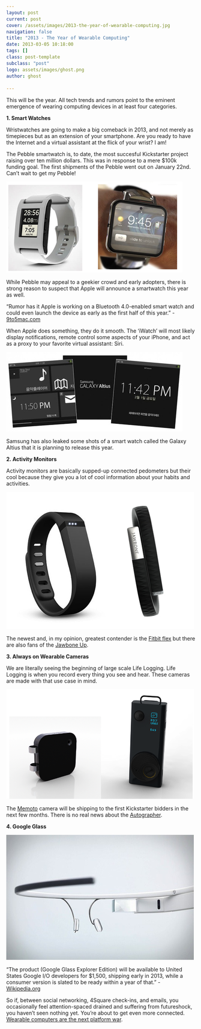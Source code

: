 ```yaml
---
layout: post
current: post
cover: /assets/images/2013-the-year-of-wearable-computing.jpg
navigation: false
title: "2013 - The Year of Wearable Computing"
date: 2013-03-05 10:18:00
tags: []
class: post-template
subclass: "post"
logo: assets/images/ghost.png
author: ghost

---
```


This will be the year. All tech trends and rumors point to the eminent emergence of wearing computing devices in at least four categories.

**1. Smart Watches**

Wristwatches are going to make a big comeback in 2013, and not merely as timepieces but as an extension of your smartphone. Are you ready to have the Internet and a virtual assistant at the flick of your wrist? I am!

The Pebble smartwatch is, to date, the most succesful Kickstarter project raising over ten million dollars. This was in response to a mere $100k funding goal. The first shipments of the Pebble went out on January 22nd. Can’t wait to get my Pebble!

![image](/assets/images/2013-1.png)

While Pebble may appeal to a geekier crowd and early adopters, there is strong reason to suspect that Apple will announce a smartwatch this year as well.

“Rumor has it Apple is working on a Bluetooth 4.0-enabled smart watch and could even launch the device as early as the first half of this year.” - [9to5mac.com](https://href.li/?http://9to5mac.com/2013/01/02/what-needs-to-happen-for-apple-to-turn-its-watch-prototypes-into-a-product/)

When Apple does something, they do it smooth. The ‘iWatch’ will most likely display notifications, remote control some aspects of your iPhone, and act as a proxy to your favorite virtual assistant: Siri.

![image](/assets/images/2013-2.jpg)

Samsung has also leaked some shots of a smart watch called the Galaxy Altius that it is planning to release this year. 

 **2. Activity Monitors**

Activity monitors are basically supped-up connected pedometers but their cool because they give you a lot of cool information about your habits and activities. 

![image](/assets/images/2013-3.png)

The newest and, in my opinion, greatest contender is the [Fitbit flex](https://t.umblr.com/redirect?z=http%3A%2F%2Fwww.fitbit.com%2Fflex&t=YmQ0YTkwOGM4ZGRjMjdlMmM5YWRhMTQ2NWI2MWQwNDUxNzljYmRkOCxpN3A5Q05uQw%3D%3D&b=t%3Amc9oE5TJkAXO_RNMdoK8vQ&p=https%3A%2F%2Fsingularityhacker.com%2Fpost%2F44662876695%2F2013-the-year-of-wearable-computing&m=1&ts=1642092142) but there are also fans of the [Jawbone Up](https://href.li/?https://jawbone.com/up).

**3. Always on Wearable Cameras**

 We are literally seeing the beginning of large scale Life Logging. Life Logging is when you record every thing you see and hear. These cameras are made with that use case in mind.

![image](/assets/images/2013-4.png)

The [Memoto](https://href.li/?http://memoto.com/) camera will be shipping to the first Kickstarter bidders in the next few months. There is no real news about the [Autographer](https://href.li/?http://www.autographer.com/#home).

**4. Google Glass**

 

![image](/assets/images/2013-5.jpg)

“The product (Google Glass Explorer Edition) will be available to United States Google I/O developers for $1,500, shipping early in 2013, while a consumer version is slated to be ready within a year of that.” - [Wikipedia.org](https://href.li/?http://en.wikipedia.org/wiki/Project_Glass#Prototypes) 



So if, between social networking, 4Square check-ins, and emails, you occasionally feel attention-spaced drained and suffering from futureshock, you haven’t seen nothing yet. You’re about to get even more connected. [Wearable computers are the next platform war](https://href.li/?http://bits.blogs.nytimes.com/2012/04/17/wearable-computers-are-the-next-platform-wars-report-says/).
